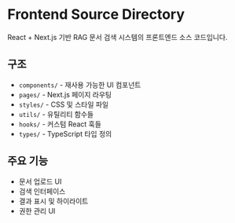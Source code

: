 # Frontend Source Directory

React + Next.js 기반 RAG 문서 검색 시스템의 프론트엔드 소스 코드입니다.

## 구조
- `components/` - 재사용 가능한 UI 컴포넌트
- `pages/` - Next.js 페이지 라우팅
- `styles/` - CSS 및 스타일 파일
- `utils/` - 유틸리티 함수들
- `hooks/` - 커스텀 React 훅들
- `types/` - TypeScript 타입 정의

## 주요 기능
- 문서 업로드 UI
- 검색 인터페이스
- 결과 표시 및 하이라이트
- 권한 관리 UI 